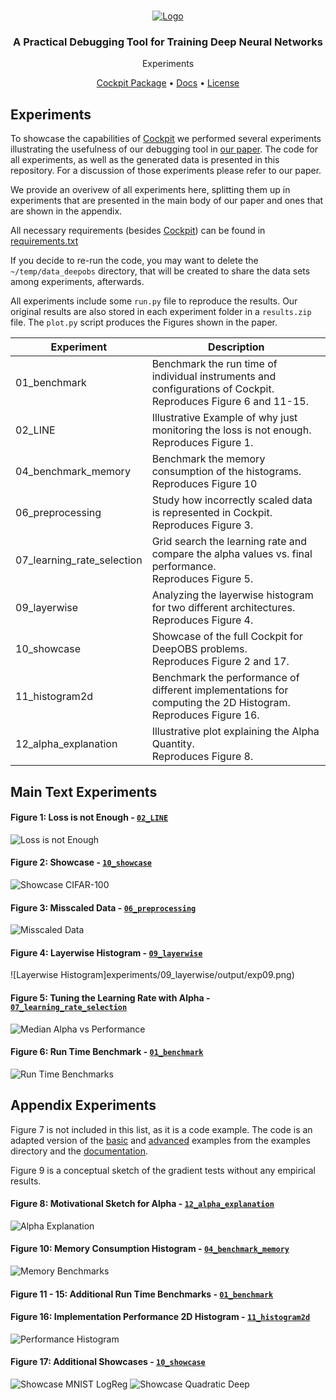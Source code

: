 <!-- PROJECT LOGO -->
<br />
<p align="center">
<a href="#"><img src="assets/Banner.svg" alt="Logo"/></a>
  <h3 align="center">A Practical Debugging Tool for Training Deep Neural Networks</h3>

  <p align="center">
    Experiments
  </p>
</p>

<p align="center">
  <a href="https://github.com/f-dangel/cockpit">Cockpit Package</a> •
  <a href="https://cockpit.readthedocs.io/">Docs</a> •
  <a href="LICENSE.txt">License</a>
</p>

## Experiments

To showcase the capabilities of [Cockpit](https://github.com/f-dangel/cockpit) we performed several experiments illustrating the usefulness of our debugging tool in [our paper](https://arxiv.org/abs/2102.06604). The code for all experiments, as well as the generated data is presented in this repository. For a discussion of those experiments please refer to our paper.

We provide an overivew of all experiments here, splitting them up in experiments that are presented in the main body of our paper and ones that are shown in the appendix.

All necessary requirements (besides [Cockpit](https://github.com/f-dangel/cockpit)) can be found in [requirements.txt](requirements.txt)

If you decide to re-run the code, you may want to delete the `~/temp/data_deepobs` directory, that will be created to share the data sets among experiments, afterwards.

All experiments include some `run.py` file to reproduce the results. Our original results are also stored in each experiment folder in a `results.zip` file. The `plot.py` script produces the Figures shown in the paper.

| Experiment                 | Description                                                                                                       |
| -------------------------- | ----------------------------------------------------------------------------------------------------------------- |
| 01_benchmark               | Benchmark the run time of individual instruments and configurations of Cockpit.<br>Reproduces Figure 6 and 11-15. |
| 02_LINE                    | Illustrative Example of why just monitoring the loss is not enough.<br>Reproduces Figure 1.                       |
| 04_benchmark_memory        | Benchmark the memory consumption of the histograms.<br>Reproduces Figure 10                                       |
| 06_preprocessing           | Study how incorrectly scaled data is represented in Cockpit.<br>Reproduces Figure 3.                              |
| 07_learning_rate_selection | Grid search the learning rate and compare the alpha values vs. final performance.<br>Reproduces Figure 5.         |
| 09_layerwise               | Analyzing the layerwise histogram for two different architectures.<br>Reproduces Figure 4.                        |
| 10_showcase                | Showcase of the full Cockpit for DeepOBS problems.<br>Reproduces Figure 2 and 17.                                 |
| 11_histogram2d             | Benchmark the performance of different implementations for computing the 2D Histogram.<br>Reproduces Figure 16.   |
| 12_alpha_explanation       | Illustrative plot explaining the Alpha Quantity.<br>Reproduces Figure 8.                                          |

## Main Text Experiments

#### Figure 1: Loss is not Enough - [`02_LINE`](experiments/02_LINE/README.md)

![Loss is not Enough](experiments/02_LINE/output/LINE.png)

#### Figure 2: Showcase - [`10_showcase`](experiments/10_showcase/README.md)

![Showcase CIFAR-100](experiments/10_showcase/output/cifar100_allcnnc_log.png)

#### Figure 3: Misscaled Data - [`06_preprocessing`](experiments/06_preprocessing/README.md)

![Misscaled Data](experiments/06_preprocessing/output/exp06.png)

#### Figure 4: Layerwise Histogram - [`09_layerwise`](experiments/09_layerwise/README.md)

![Layerwise Histogram]experiments/09_layerwise/output/exp09.png)

#### Figure 5: Tuning the Learning Rate with Alpha - [`07_learning_rate_selection`](experiments/07_learning_rate_selection/README.md)

![Median Alpha vs Performance](experiments/07_learning_rate_selection/output/median_alpha_vs_performance.png)

#### Figure 6: Run Time Benchmark - [`01_benchmark`](experiments/01_benchmark/README.md)

![Run Time Benchmarks](experiments/01_benchmark/output/exp01.png)

## Appendix Experiments

Figure 7 is not included in this list, as it is a code example. The code is an adapted
version of the [basic](https://github.com/f-dangel/cockpit/blob/main/examples/01_basic_fmnist.py) and [advanced](https://github.com/f-dangel/cockpit/blob/main/examples/02_advanced_fmnist.py) examples from the examples directory and the [documentation](https://cockpit.readthedocs.io/en/latest/examples/01_basic_fmnist.html).

Figure 9 is a conceptual sketch of the gradient tests without any empirical results.

#### Figure 8: Motivational Sketch for Alpha - [`12_alpha_explanation`](experiments/12_alpha_explanation/README.md)

![Alpha Explanation](experiments/12_alpha_explanation/output/alpha_explanation.png)

#### Figure 10: Memory Consumption Histogram - [`04_benchmark_memory`](experiments/04_benchmark_memory/README.md)

![Memory Benchmarks](experiments/04_benchmark_memory/output/exp04.png)

#### Figure 11 - 15: Additional Run Time Benchmarks - [`01_benchmark`](experiments/01_benchmark/README.md)

#### Figure 16: Implementation Performance 2D Histogram - [`11_histogram2d`](experiments/11_histogram2d/README.md)

![Performance Histogram](experiments/11_histogram2d/output/exp11.png)

#### Figure 17: Additional Showcases - [`10_showcase`](experiments/10_showcase/README.md)

![Showcase MNIST LogReg](experiments/10_showcase/output/mnist_logreg_log.png)
![Showcase Quadratic Deep](experiments/10_showcase/output/quadratic_deep_log.png)
